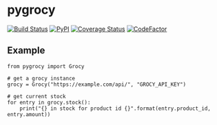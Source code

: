 # pygrocy
[![Build Status](https://travis-ci.com/SebRut/pygrocy.svg?branch=master)](https://travis-ci.com/SebRut/pygrocy)
[![PyPI](https://img.shields.io/pypi/v/pygrocy.svg)](https://pypi.org/project/pygrocy/)
[![Coverage Status](https://coveralls.io/repos/github/SebRut/pygrocy/badge.svg?branch=master)](https://coveralls.io/github/SebRut/pygrocy?branch=master)
[![CodeFactor](https://www.codefactor.io/repository/github/sebrut/pygrocy/badge)](https://www.codefactor.io/repository/github/sebrut/pygrocy)

## Example
```
from pygrocy import Grocy

# get a grocy instance
grocy = Grocy("https://example.com/api/", "GROCY_API_KEY")

# get current stock
for entry in grocy.stock():
    print("{} in stock for product id {}".format(entry.product_id, entry.amount))
```
